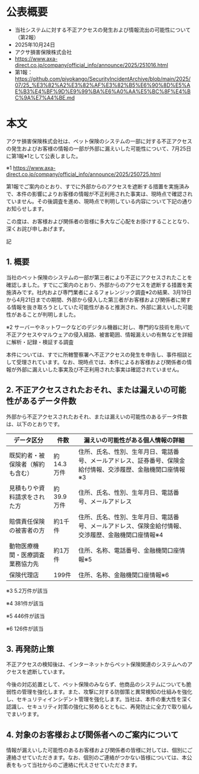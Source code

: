 # 公表概要
- 当社システムに対する不正アクセスの発生および情報流出の可能性について（第2報）
- 2025年10月24日
- アクサ損害保険株式会社
- https://www.axa-direct.co.jp/company/official_info/announce/2025/251016.html
- 第1報：https://github.com/piyokango/SecurityIncidentArchive/blob/main/2025/07/25_%E3%82%A2%E3%82%AF%E3%82%B5%E6%90%8D%E5%AE%B3%E4%BF%9D%E9%99%BA%E6%A0%AA%E5%BC%8F%E4%BC%9A%E7%A4%BE.md

# 本文
アクサ損害保険株式会社は、ペット保険のシステムの一部に対する不正アクセスの発生およびお客様の情報の一部が外部に漏えいした可能性について、7月25日に第1報※1として公表しました。

※1
https://www.axa-direct.co.jp/company/official_info/announce/2025/250725.html

第1報でご案内のとおり、すでに外部からのアクセスを遮断する措置を実施済みで、本件の影響によりお客様の情報が不正利用された事実は、現時点で確認されていません。その後調査を進め、現時点で判明している内容について下記の通りお知らせします。

この度は、お客様および関係者の皆様に多大なご心配をお掛けすることとなり、深くお詫び申しあげます。

記

## 1. 概要
当社のペット保険のシステムの一部が第三者により不正にアクセスされたことを確認しました。すでにご案内のとおり、外部からのアクセスを遮断する措置を実施済みです。社内および専門業者によるフォレンジック調査※2の結果、3月19日から4月21日までの期間、外部から侵入した第三者がお客様および関係者に関する情報を抜き取ろうとしていた可能性があると推測され、外部に漏えいした可能性があることが判明しました。

※2
サーバーやネットワークなどのデジタル機器に対し、専門的な技術を用いて不正アクセスやマルウェアの侵入経路、被害範囲、情報漏えいの有無などを詳細に解析・記録・検証する調査

本件については、すでに所轄警察署へ不正アクセスの発生を申告し、事件相談として受理されています。なお、現時点では、本件によるお客様および関係者の情報が外部に漏えいした事実及び不正利用された事実は確認されていません。

## 2. 不正アクセスされたおそれ、または漏えいの可能性があるデータ件数
外部から不正アクセスされたおそれ、または漏えいの可能性のあるデータ件数は、以下のとおりです。

|データ区分|件数|漏えいの可能性がある個人情報の詳細|
|---|---|---|
|既契約者・被保険者（解約も含む）|	約14.3万件|	住所、氏名、性別、生年月日、電話番号、メールアドレス、証券番号、保険金給付情報、交渉履歴、金融機関口座情報※3|
|見積もりや資料請求をされた方|	約39.9万件|	住所、氏名、性別、生年月日、電話番号、メールアドレス|
|賠償責任保険の被害者の方|	約1千件|	住所、氏名、性別、生年月日、電話番号、メールアドレス、保険金給付情報、交渉履歴、金融機関口座情報※4|
|動物医療機関・医療調査業務協力先|	約1万件|	住所、名称、電話番号、金融機関口座情報※5|
|保険代理店|	199件|	住所、名称、金融機関口座情報※6|
※3
5.2万件が該当

※4
381件が該当

※5
446件が該当

※6
126件が該当

## 3. 再発防止策
不正アクセスの検知後は、インターネットからペット保険関連のシステムへのアクセスを遮断しています。

今後の対応処置として、ペット保険のみならず、他商品のシステムについても脆弱性の管理を強化します。また、攻撃に対する防御策と異常検知の仕組みを強化し、セキュリティインシデント管理を強化します。当社は、本件の重大性を深く認識し、セキュリティ対策の強化に努めるとともに、再発防止に全力で取り組んでまいります。

## 4. 対象のお客様および関係者へのご案内について
情報が漏えいした可能性のあるお客様および関係者の皆様に対しては、個別にご連絡させていただきます。なお、個別のご連絡がつかない皆様については、本公表をもって当社からのご連絡に代えさせていただきます。
